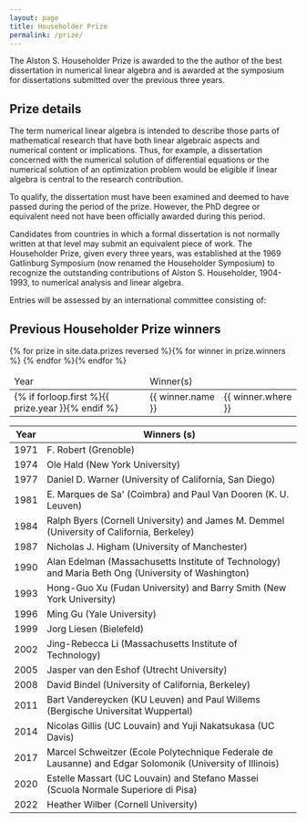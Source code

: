 ```yaml
---
layout: page
title: Householder Prize
permalink: /prize/
---
```


The Alston S. Householder Prize is awarded to the the author of the best dissertation in numerical linear algebra and is awarded at the symposium for dissertations submitted over the previous three years.

## Prize details

The term numerical linear algebra is intended to describe those parts of mathematical research that have both linear algebraic aspects and numerical content or implications. Thus, for example, a dissertation concerned with the numerical solution of differential equations or the numerical solution of an optimization problem would be eligible if linear algebra is central to the research contribution.

To qualify, the dissertation must have been examined and deemed to have passed during the period of the prize. However, the PhD degree or equivalent need not have been officially awarded during this period.

Candidates from countries in which a formal dissertation is not normally written at that level may submit an equivalent piece of work. The Householder Prize, given every three years, was established at the 1969 Gatlinburg Symposium (now renamed the Householder Symposium) to recognize the outstanding contributions of Alston S. Householder, 1904-1993, to numerical analysis and linear algebra.

Entries will be assessed by an international committee consisting of:


## Previous Householder Prize winners

<table>
    <thead>
        <tr>
            <td>Year</td>
            <td>Winner(s)</td>
        </tr>
    </thead>
    <tbody>
    {% for prize in site.data.prizes reversed %}{% for winner in prize.winners %}
    <tr>
      <td>{% if forloop.first %}{{ prize.year }}{% endif %}</td>
      <td>{{ winner.name }}</td>
      <td>{{ winner.where }}</td>
    </tr>
    {% endfor %}{% endfor %}
    </tbody>
</table>

| Year |	Winners (s) |
|-------|--------|
| 1971 | F. Robert (Grenoble) |
| 1974 | Ole Hald (New York University) |
| 1977 | Daniel D. Warner (University of California, San Diego) |
| 1981 | E. Marques de Sa' (Coimbra) and Paul Van Dooren (K. U. Leuven) |
| 1984 | Ralph Byers (Cornell University) and James M. Demmel (University of California, Berkeley) |
| 1987 | Nicholas J. Higham (University of Manchester) |
| 1990 | Alan Edelman (Massachusetts Institute of Technology) and Maria Beth Ong (University of Washington) |
| 1993 | Hong-Guo Xu (Fudan University) and Barry Smith (New York University) |
| 1996 | Ming Gu (Yale University) |
| 1999 | Jorg Liesen (Bielefeld) |
| 2002 | Jing-Rebecca Li (Massachusetts Institute of Technology) |
| 2005 | Jasper van den Eshof (Utrecht University) |
| 2008 | David Bindel (University of California, Berkeley) |
| 2011 | Bart Vandereycken (KU Leuven) and Paul Willems (Bergische Universitat Wuppertal) |
| 2014 | Nicolas Gillis (UC Louvain) and Yuji Nakatsukasa (UC Davis) |
| 2017 | Marcel Schweitzer (Ecole Polytechnique Federale de Lausanne) and Edgar Solomonik (University of Illinois) |
| 2020 | Estelle Massart (UC Louvain) and Stefano Massei (Scuola Normale Superiore di Pisa) |
| 2022 | Heather Wilber (Cornell University) |


